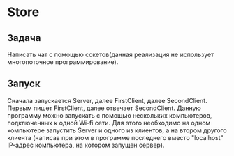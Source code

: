 # Store

## Задача
Написать чат с помощью сокетов(данная реализация не использует многопоточное программирование).

## Запуск
Сначала запускается Server, далее FirstClient, далее SecondClient. 
Первым пишет FirstClient, далее отвечает SecondClient.
Данную программу можно запускать с помощью нескольких компьютеров, подключенных к одной Wi-fi сети.
Для этого необходимо на одном компьютере запустить Server и одного из клиентов, а на втором другого клиента
(написав при этом в программе последнего вместо "localhost" IP-адрес компьютера, на котором запущен сервер).